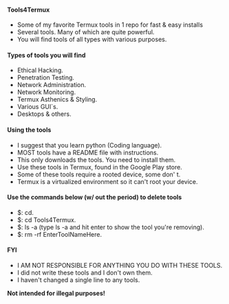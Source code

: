 #### Tools4Termux

 - Some of my favorite Termux tools in 1 repo for fast & easy installs
 - Several tools. Many of which are quite powerful.
 - You will find tools of all types with various purposes. 
 
#### Types of tools you will find
 - Ethical Hacking.
 - Penetration Testing. 
 - Network Administration.
 - Network Monitoring. 
 - Termux Asthenics & Styling.
 - Various GUI`s.
 - Desktops & others.

#### Using the tools

 - I suggest that you learn python (Coding language).
 - MOST tools have a README file with instructions. 
 - This only downloads the tools. You need to install them.
 - Use these tools in Termux, found in the Google Play store. 
 - Some of these tools require a rooted device, some don' t.
 - Termux is a virtualized environment so it can't root your device.
   
#### Use the commands below (w/ out the period) to delete tools
  - $: cd.                        
  - $: cd Tools4Termux.
  - $: ls -a (type ls -a and hit enter to show the tool you're removing).
  - $: rm -rf EnterToolNameHere.

#### FYI
 
 - I AM NOT RESPONSIBLE FOR ANYTHING YOU DO WITH THESE TOOLS.
 - I did not write these tools and I don't own them.
 - I haven't changed a single line to any tools.
 


______________Not intended for illegal purposes!______________

